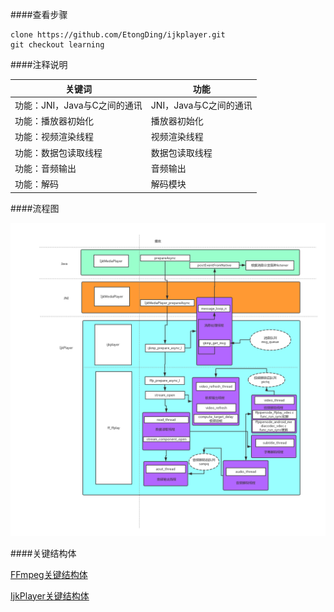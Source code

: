 ####查看步骤

	clone https://github.com/EtongDing/ijkplayer.git
	git checkout learning
	
####注释说明

关键词  | 功能
------------- | -------------
功能：JNI，Java与C之间的通讯 | JNI，Java与C之间的通讯
功能：播放器初始化 | 播放器初始化
功能：视频渲染线程 | 视频渲染线程
功能：数据包读取线程 | 数据包读取线程
功能：音频输出 | 音频输出
功能：解码  | 解码模块

####流程图

![](https://github.com/EtongDing/ijkplayer/blob/learning/ijkPlayer%E6%B5%81%E7%A8%8B%E5%9B%BE.png?raw=true)

####关键结构体

[FFmpeg关键结构体](http://note.youdao.com/noteshare?id=b443321050b6989ddfda0e63aedc2c65)

[IjkPlayer关键结构体](http://note.youdao.com/noteshare?id=02b821d933e8dbb0dcdfdc79646b980f)


